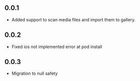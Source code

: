 ## 0.0.1

* Added support to scan media files and import them to gallery.

## 0.0.2

* Fixed ios not implemented error at pod install

## 0.0.3

* Migration to null safety